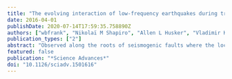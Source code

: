 ```yaml
---
title: "The evolving interaction of low-frequency earthquakes during transient slip"
date: 2016-04-01
publishDate: 2020-07-14T17:59:35.758890Z
authors: ["wbfrank", "Nikolaï M Shapiro", "Allen L Husker", "Vladimir Kostoglodov", "Alexander A Gusev", "Michel Campillo"]
publication_types: ["2"]
abstract: "Observed along the roots of seismogenic faults where the locked interface transitions to a stably sliding one, low-frequency earthquakes (LFEs) primarily occur as event bursts during slow slip. Using an event catalog from Guerrero, Mexico, we employ a statistical analysis to consider the sequence of LFEs at a single asperity as a point process, and deduce the level of time clustering from the shape of its autocorrelation function. We show that while the plate interface remains locked, LFEs behave as a simple Poisson process, whereas they become strongly clustered in time during even the smallest slow slip, consistent with interaction between different LFE sources. Our results demonstrate that bursts of LFEs can result from the collective behavior of asperities whose interaction depends on the state of the fault interface."
featured: false
publication: "*Science Advances*"
doi: "10.1126/sciadv.1501616"
---
```


